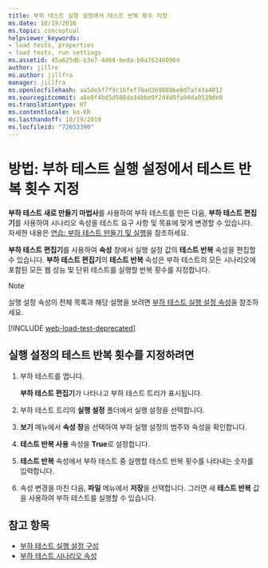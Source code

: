 ```yaml
---
title: 부하 테스트 실행 설정에서 테스트 반복 횟수 지정
ms.date: 10/19/2016
ms.topic: conceptual
helpviewer_keywords:
- load tests, properties
- load tests, run settings
ms.assetid: 45a625db-b3e7-4d64-beda-b9a76248096d
author: jillre
ms.author: jillfra
manager: jillfra
ms.openlocfilehash: aa5de5f7f9c1bfef78ad3698886e8d7af43a4812
ms.sourcegitcommit: a8e8f4bd5d508da34bbe9f2d4d9fa94da0539de0
ms.translationtype: HT
ms.contentlocale: ko-KR
ms.lasthandoff: 10/19/2019
ms.locfileid: "72653390"
---
```

# <a name="how-to-specify-the-number-of-test-iterations-in-a-load-test-run-setting"></a>방법: 부하 테스트 실행 설정에서 테스트 반복 횟수 지정

**부하 테스트 새로 만들기 마법사**를 사용하여 부하 테스트를 만든 다음, **부하 테스트 편집기**를 사용하여 시나리오 속성을 테스트 요구 사항 및 목표에 맞게 변경할 수 있습니다. 자세한 내용은 [연습: 부하 테스트 만들기 및 실행](../test/walkthrough-create-and-run-a-load-test.md)을 참조하세요.

**부하 테스트 편집기**를 사용하여 **속성** 창에서 실행 설정 값의 **테스트 반복** 속성을 편집할 수 있습니다. **부하 테스트 편집기**의 **테스트 반복** 속성은 부하 테스트의 모든 시나리오에 포함된 모든 웹 성능 및 단위 테스트를 실행할 반복 횟수를 지정합니다.

> [!NOTE]
> 실행 설정 속성의 전체 목록과 해당 설명을 보려면 [부하 테스트 실행 설정 속성](../test/load-test-run-settings-properties.md)을 참조하세요.

[!INCLUDE [web-load-test-deprecated](includes/web-load-test-deprecated.md)]

## <a name="to-specify-the-number-of-test-iterations-in-a-run-setting"></a>실행 설정의 테스트 반복 횟수를 지정하려면

1. 부하 테스트를 엽니다.

     **부하 테스트 편집기**가 나타나고 부하 테스트 트리가 표시됩니다.

2. 부하 테스트 트리의 **실행 설정** 폴더에서 실행 설정을 선택합니다.

3. **보기** 메뉴에서 **속성 창**을 선택하여 부하 실행 설정의 범주와 속성을 확인합니다.

4. **테스트 반복 사용** 속성을 **True**로 설정합니다.

5. **테스트 반복** 속성에서 부하 테스트 중 실행할 테스트 반복 횟수를 나타내는 숫자를 입력합니다.

6. 속성 변경을 마친 다음, **파일** 메뉴에서 **저장**을 선택합니다. 그러면 새 **테스트 반복** 값을 사용하여 부하 테스트를 실행할 수 있습니다.

## <a name="see-also"></a>참고 항목

- [부하 테스트 실행 설정 구성](../test/configure-load-test-run-settings.md)
- [부하 테스트 시나리오 속성](../test/load-test-scenario-properties.md)